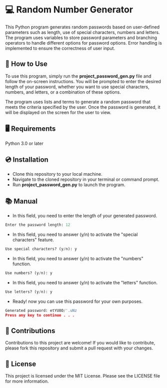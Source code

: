 # :computer: Random Number Generator
  This Python program generates random passwords based on user-defined parameters such as length,
use of special characters, numbers and letters. The program uses variables to store password parameters
and branching operators to handle different options for password options. Error handling is implemented to ensure the correctness of user input.

## :abcd: How to Use
   To use this program, simply run the **project_password_gen.py** file and follow the on-screen instructions.
You will be prompted to enter the desired length of your password, whether you want to use special characters,
numbers, and letters, or a combination of these options.

  The program uses lists and terms to generate a random password that meets the criteria 
specified by the user. Once the password is generated, it will be displayed on the screen for the user to view.

## :desktop_computer: Requirements
  Python 3.0 or later
## :cd: Installation
  * Clone this repository to your local machine.
* Navigate to the cloned repository in your terminal or command prompt.
* Run **project_password_gen.py** to launch the program.
## :books: Manual
* In this field, you need to enter the length of your generated password.

```python
Enter the password length: 12

```

* In this field, you need to answer (y/n) to activate the "special characters" feature.

```python
Use special characters? (y/n): y
```

* In this field, you need to answer (y/n) to activate the "numbers" function.

```python
Use numbers? (y/n): y
```

* In this field, you need to answer (y/n) to activate the "letters" function.

```python
Use letters? (y/n): y
```

* Ready!
now you can use this password for your own purposes.

```python
Generated password: etYU8O/'.uNz
Press any key to continue . . .
```

## :open_book: Contributions
Contributions to this project are welcome! If you would like to contribute, please fork this repository and submit a pull request with your changes.

## :scroll: License
This project is licensed under the MIT License. Please see the LICENSE file for more information.
